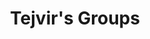 ---
title: Tejvir's Groups
sidebar_label: Groups
sidebar_position: 20
image: /img/cover/pcc.jpg
description: 'The following are groups that Tejvir is part of.'
---